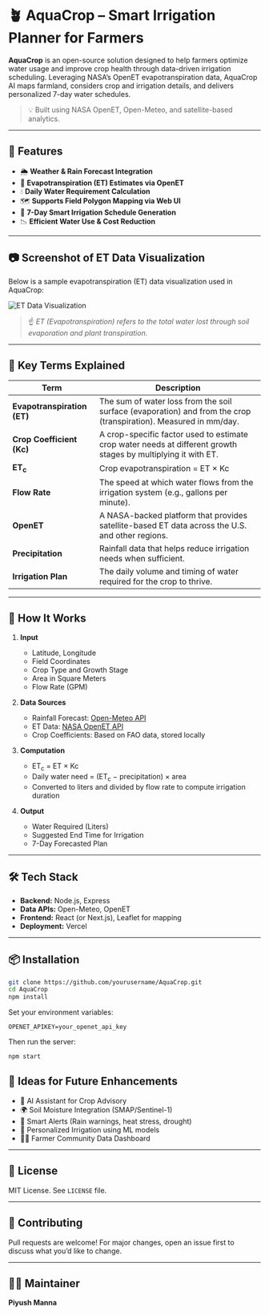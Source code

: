 # 🪴 AquaCrop – Smart Irrigation Planner for Farmers

**AquaCrop** is an open-source solution designed to help farmers optimize water usage and improve crop health through data-driven irrigation scheduling. Leveraging NASA’s OpenET evapotranspiration data, AquaCrop AI maps farmland, considers crop and irrigation details, and delivers personalized 7-day water schedules.

> 💡 Built using NASA OpenET, Open-Meteo, and satellite-based analytics.

---

## 🚀 Features

- 🌦 **Weather & Rain Forecast Integration**
- 🌱 **Evapotranspiration (ET) Estimates via OpenET**
- 💧 **Daily Water Requirement Calculation**
- 🗺 **Supports Field Polygon Mapping via Web UI**
- 📆 **7-Day Smart Irrigation Schedule Generation**
- 📉 **Efficient Water Use & Cost Reduction**

---

## 📷 Screenshot of ET Data Visualization

Below is a sample evapotranspiration (ET) data visualization used in AquaCrop:

![ET Data Visualization](https://github.com/user-attachments/assets/36a0a2b6-d9b6-4b6a-ae73-528abca807bc)

> ☝️ *ET (Evapotranspiration) refers to the total water lost through soil evaporation and plant transpiration.*

---

## 📖 Key Terms Explained

| Term              | Description |
|------------------|-------------|
| **Evapotranspiration (ET)** | The sum of water loss from the soil surface (evaporation) and from the crop (transpiration). Measured in mm/day. |
| **Crop Coefficient (Kc)** | A crop-specific factor used to estimate crop water needs at different growth stages by multiplying it with ET. |
| **ET<sub>c</sub>**          | Crop evapotranspiration = ET × Kc |
| **Flow Rate**     | The speed at which water flows from the irrigation system (e.g., gallons per minute). |
| **OpenET**        | A NASA-backed platform that provides satellite-based ET data across the U.S. and other regions. |
| **Precipitation** | Rainfall data that helps reduce irrigation needs when sufficient. |
| **Irrigation Plan** | The daily volume and timing of water required for the crop to thrive. |

---

## 🧮 How It Works

1. **Input**
   - Latitude, Longitude
   - Field Coordinates
   - Crop Type and Growth Stage
   - Area in Square Meters
   - Flow Rate (GPM)

2. **Data Sources**
   - Rainfall Forecast: [Open-Meteo API](https://open-meteo.com)
   - ET Data: [NASA OpenET API](https://openetdata.org)
   - Crop Coefficients: Based on FAO data, stored locally

3. **Computation**
   - ET<sub>c</sub> = ET × Kc
   - Daily water need = (ET<sub>c</sub> − precipitation) × area
   - Converted to liters and divided by flow rate to compute irrigation duration

4. **Output**
   - Water Required (Liters)
   - Suggested End Time for Irrigation
   - 7-Day Forecasted Plan

---

## 🛠 Tech Stack

- **Backend:** Node.js, Express
- **Data APIs:** Open-Meteo, OpenET
- **Frontend:** React (or Next.js), Leaflet for mapping
- **Deployment:** Vercel

---

## 📦 Installation

```bash
git clone https://github.com/yourusername/AquaCrop.git
cd AquaCrop
npm install
```

Set your environment variables:

```env
OPENET_APIKEY=your_openet_api_key
```

Then run the server:

```bash
npm start
```


## 🧠 Ideas for Future Enhancements

- 🤖 AI Assistant for Crop Advisory
- 🌍 Soil Moisture Integration (SMAP/Sentinel-1)
- 🔔 Smart Alerts (Rain warnings, heat stress, drought)
- 🧬 Personalized Irrigation using ML models
- 🧑‍🌾 Farmer Community Data Dashboard

---

## 📄 License

MIT License. See `LICENSE` file.

---

## 🤝 Contributing

Pull requests are welcome! For major changes, open an issue first to discuss what you’d like to change.

---

## 👨‍💻 Maintainer

**Piyush Manna**  

